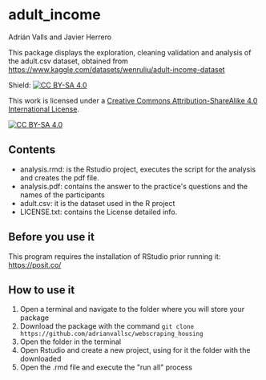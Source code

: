 # adult_income

Adrián Valls and Javier Herrero

This package displays the exploration, cleaning validation and analysis of the adult.csv dataset, obtained from https://www.kaggle.com/datasets/wenruliu/adult-income-dataset 

Shield: [![CC BY-SA 4.0][cc-by-sa-shield]][cc-by-sa]

This work is licensed under a
[Creative Commons Attribution-ShareAlike 4.0 International License][cc-by-sa].

[![CC BY-SA 4.0][cc-by-sa-image]][cc-by-sa]

[cc-by-sa]: http://creativecommons.org/licenses/by-sa/4.0/
[cc-by-sa-image]: https://licensebuttons.net/l/by-sa/4.0/88x31.png
[cc-by-sa-shield]: https://img.shields.io/badge/License-CC%20BY--SA%204.0-lightgrey.svg

## Contents

- analysis.rmd: is the Rstudio project, executes the script for the analysis and creates the pdf file.
- analysis.pdf: contains the answer to the practice's questions and the names of the participants
- adult.csv: it is the dataset used in the R project
- LICENSE.txt: contains the License detailed info.

## Before you use it

This program requires the installation of RStudio prior running it: https://posit.co/

## How to use it

1. Open a terminal and navigate to the folder where you will store your package
2. Download the package with the command `git clone https://github.com/adrianvallsc/webscraping_housing`
3. Open the folder in the terminal
4. Open Rstudio and create a new project, using for it the folder with the downloaded
5. Open the .rmd file and execute the "run all" process
